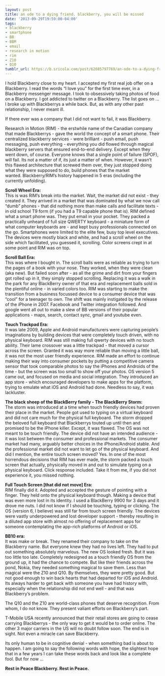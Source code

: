 ```yaml
---
layout: post
title: an ode to a dying friend. blackberry, you will be missed
date: '2013-09-29T19:59:00-04:00'
tags:
- blackberry
- smartphone
- BB
- BBM
- email
- research in motion
- rim
- Z10
- Q10
tumblr_url: https://b.sricola.com/post/62685797769/an-ode-to-a-dying-friend-blackberry-you-will-be
---
```

I hold Blackberry close to my heart. I accepted my first real job offer on a Blackberry. I read the words “I love you” for the first time ever, in a Blackberry messenger message. I took to obsessively taking photos of food on a Blackberry. I got addicted to twitter on a Blackberry. The list goes on … I broke up with Blackberrys a while back. But, as with any other past relationship, I never meant ill.

If there ever was a company that I did not want to fail, it was Blackberry.

Research in Motion (RIM) - the erstwhile name of the Canadian company that made Blackberrys - gave the world the concept of a smart phone. Their centralized blackberry services - were brilliant - push email, push messaging, push everything - everything you did flowed through magical blackberry servers that ensured end-to-end delivery. Except when they went down, of course. Everyone knows that a single point of failure (SPOF), will fail. Its not a matter of if, its just a matter of when. However, it wasn’t this flawed architecture that screwed them over, they just stopped doing what they were supposed to do, build phones that the market wanted.&nbsp;Blackberry/RIM’s history happened in 5 eras (including the currently unfolding).

**Scroll Wheel Era:**  
This is was RIM’s break into the market. Wait, the market did not exist - they created it. They arrived in a market that was dominated by what we now call “dumb” phones - that did nothing more than make calls and facilitate texts - in old school T9 form (if you had a T9 capable phone that is). RIM defined what a smart phone was. They put email in your pocket. They packed a practically unheard of full size QWERTY keyboard - a miniature form of what computer keyboards are - and kept busy professionals connected on the go. Smartphones were limited to the elite few, busy top level executives. The devices were mostly black and white, and had a scroll wheel on the side which facilitated, you guessed it, scrolling. Color screens crept in at some point and RIM was on top.

**Scroll Ball Era:**  
This was where I bought in. The scroll balls were as reliable as trying to turn the pages of a book with your nose. They worked, when they were clean (aka new). But failed soon after - as all the grime and dirt from your fingers got rolled up in it, they simply stopped scrolling. Replacing it was a walk in the park for any BlackBerry owner of that era and replacement balls sold in the plentiful online - in varied colors too. RIM was starting to make the transition from a business focussed device to a consumer device that was “cool” for a teenager to own. The shift was mainly instigated by the release of the iPhone in 2007. Facebook and Twitter integration followed. And google went all out to make a slew of BB versions of their popular applications - maps, search, contact sync, gmail and youtube even.

**Touch Trackpad Era:**  
It was late 2009, Apple and Android manufacturers were capturing people’s imaginations by building devices that were completely touch driven, with no physical keyboard. RIM was still making full qwerty devices with no touch ability. Their lame crossover was a little trackpad - that moved a cursor across the screen. Granted it was way more reliable than moving a little ball, it was not the most user friendly experience. RIM made an effort to continue making their way into consumer pockets by putting a competitive camera sensor that took comparable photos to say the iPhones and Androids of the time - but the screen was too small to show off your photos. OS version 5 came out, and focused on media and social integration. They introduced an app store - which encouraged developers to make apps for the platform, trying to emulate what iOS and Android had done. Needless to say, it was lackluster.

**The black sheep of the BlackBerry family - The BlackBerry Storm:**  
The storm was introduced at a time when touch friendly devices had proven their place in the market. People got used to typing on a virtual keyboard and did not care much for the physical full keyboard. The storm dropped the beloved full keyboard that Blackberrys touted up until then and promised to be the iPhone killer. Except, it was flawed. The OS was not meant to be touch friendly. The device did not have an intended audience - it was lost between the consumer and professional markets. The consumer market had many, arguably better choices in the iPhone/Android stable. And the professional market did not want to let go of the physical keyboard. And did I mention, the entire touch screen moved? Yes. In one of the most horrendous decisions that RIM has ever made, the storm packed a touch screen that actually, physically moved in and out to simulate typing on a physical keyboard. Click response included. Take it from me, if you did not experience it, you missed nothing.

**Full Touch Screen [that did not move] Era:**  
RIM finally did it. Adopted and accepted the gesture of pointing with a finger. They held onto the physical keyboard though. Making a device that was even more lost in its identity. I used a BlackBerry 9900 for 3 days and it drove me nuts. I did not know if I should be touching, typing or clicking. The OS (version 6, I believe) was still far from touch screen friendly. The devices were vastly underpowered and lost developer support - thereby resulting in a diluted app store with almost no offering of replacement apps for someone contemplating the app-rich platforms of Android or iOS.

**BB10 era:**   
It was make or break. They renamed their company to take on the Blackberry name. But everyone knew they had no lives left. They had to put out something absolutely marvelous. The new OS looked fresh. But it was too little too late. Completely redesigned as a touch friendly OS from the ground up, it had the chance to compete. But like their friends across the pond, Nokia, they needed something magical to save them. Less than magical were the Z10 and Q10. By themselves, they were pretty good. But not good enough to win back hearts that had departed for iOS and Android. Its always harder to get back with someone you have had history with, especially when the relationship did not end well - and that was Blackberry’s problem.

The Q10 and the Z10 are world-class phones that deserve recognition. From whom, I do not know. They present valiant efforts on Blackberry’s part.

T-Mobile USA recently announced that their retail stores are going to cease carrying Blackberrys - the only way to get it would be to order online. The other 3 major carriers in the US will no doubt follow soon. The end is in sight. Not even a miracle can save Blackberry.

Its only human to be in cognitive denial - when something bad is about to happen. I am going to say the following words with hope, the slightest hope that in a few years I can take these words back and look like a complete fool. But for now …

**Rest in Peace Blackberry. Rest in Peace.**

